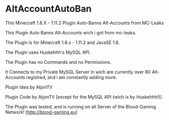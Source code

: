 # AltAccountAutoBan
This Minecraft 1.8.X - 1.11.2 Plugin Auto-Banns Alt-Accounts from MC-Leaks

This Plugin Auto Banns Alt-Accounts wich i got from mc-leaks.

 

The Plugin is for Minecraft 1.8.x - 1.11.2 and JavaSE 1.8.

 

The Plugin uses Huskehhh's MySQL API.

 

The Plugin has no Commands and no Permissions.

 

It Connects to my Private MySQL Server in wich are currently over 80 Alt-Accounts registred, and i am constantly adding more.

 

Plugin Idea by AtjonTV

Plugin Code by AtjonTV [except for the MySQL API (wich is by Huskehhh!)]

 

The Plugin was tested, and is running on all Server of the Blood-Gaming Network! [http://blood-gaming.eu]
